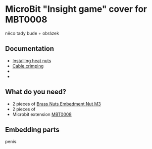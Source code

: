 # MicroBit "Insight game" cover for MBT0008

něco tady bude + obrázek

## Documentation

- [Installing heat nuts](https://markforged.com/resources/blog/heat-set-inserts)
- [Cable crimping](https://ratrig.dozuki.com/Guide/11.+Cable+Crimping/80)
-
-

## What do you need?

- 2 pieces of [Brass Nuts Embedment Nut M3](https://www.aliexpress.com/item/1005004701945081.html?spm=a2g0o.productlist.main.21.58cb39c9R6zfoQ&algo_pvid=9677fcdb-77ba-4252-ae76-797251d3cdd5&algo_exp_id=9677fcdb-77ba-4252-ae76-797251d3cdd5-10&pdp_npi=3%40dis%21CZK%2121.04%219.28%21%21%21%21%21%402145294416867754224787503d07a9%2112000030156876634%21sea%21CZ%214140378214&curPageLogUid=lfd77o0qlAzO)
- 2 pieces of [](https://www.aliexpress.com/item/1297063929.html?spm=a2g0o.productlist.main.27.20397022RXpkeQ&algo_pvid=8a984506-1554-443a-8019-ef46ed227e3b&algo_exp_id=8a984506-1554-443a-8019-ef46ed227e3b-13&pdp_npi=3%40dis%21CZK%2115.38%2112.22%21%21%21%21%21%402100b69816867758153606982d0788%2157308806774%21sea%21CZ%214140378214&curPageLogUid=1XZwI0jA1Tbc)
- Microbit extension [MBT0008](https://www.dfrobot.com/product-1867.html)

## Embedding parts

penis
 
